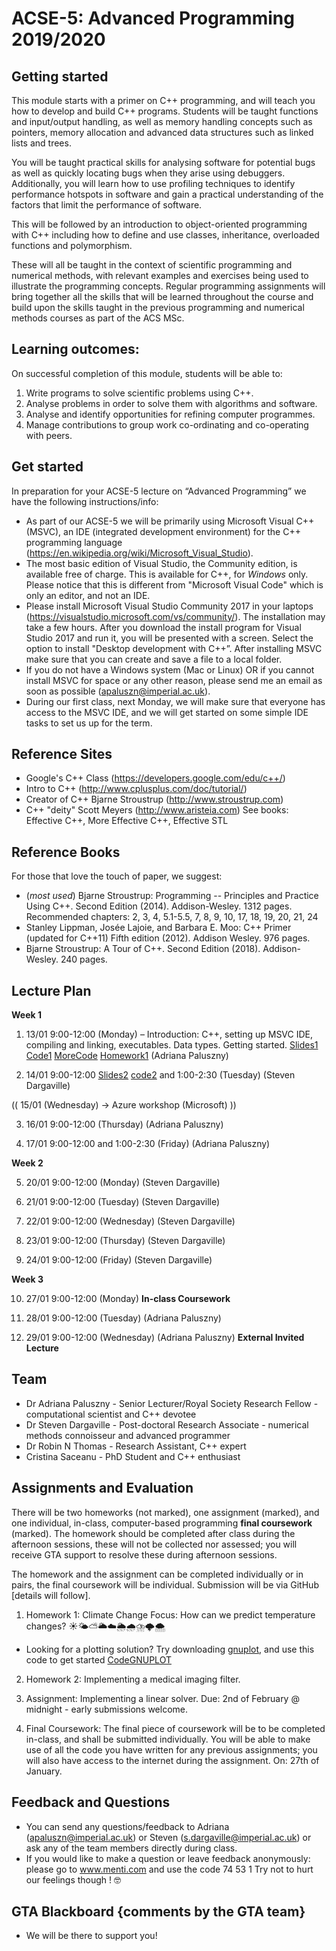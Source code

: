 # ACSE-5: Advanced Programming 2019/2020

## Getting started 
This module starts with a primer on C++ programming, and will teach you how to develop and build C++ programs. Students will be taught functions and input/output handling, as well as memory handling concepts such as pointers, memory allocation and advanced data structures such as linked lists and trees.

You will be taught practical skills for analysing software for potential bugs as well as quickly locating bugs when they arise using debuggers. Additionally, you will learn how to use profiling techniques to identify performance hotspots in software and gain a practical understanding of the factors that limit the performance of software.

This will be followed by an introduction to object-oriented programming with C++ including how to define and use classes, inheritance, overloaded functions and polymorphism.

These will all be taught in the context of scientific programming and numerical methods, with relevant examples and exercises being used to illustrate the programming concepts. Regular programming assignments will bring together all the skills that will be learned throughout the course and build upon the skills taught in the previous programming and numerical methods courses as part of the ACS MSc. 

## Learning outcomes:

On successful completion of this module, students will be able to:
1.	Write programs to solve scientific problems using C++.
2.	Analyse problems in order to solve them with algorithms and software.
3.	Analyse and identify opportunities for refining computer programmes.
4.	Manage contributions to group work co-ordinating and co-operating with peers.

## Get started

In preparation for your ACSE-5 lecture on “Advanced Programming” we have the following instructions/info:
- As part of our ACSE-5 we will be primarily using Microsoft Visual C++ (MSVC), an IDE (integrated development environment) for the C++ programming language (https://en.wikipedia.org/wiki/Microsoft_Visual_Studio). 
- The most basic edition of Visual Studio, the Community edition, is available free of charge. This is available for C++, for *Windows* only. Please notice that this is different from "Microsoft Visual Code" which is only an editor, and not an IDE.
- Please install Microsoft Visual Studio Community 2017 in your laptops (https://visualstudio.microsoft.com/vs/community/). The installation may take a few hours. After you download the install program for Visual Studio 2017 and run it, you will be presented with a screen. Select the option to install "Desktop development with C++”. After installing MSVC make sure that you can create and save a file to a local folder.
- If you do not have a Windows system (Mac or Linux) OR if you cannot install MSVC for space or any other reason, please send me an email as soon as possible (apaluszn@imperial.ac.uk).
- During our first class, next Monday, we will make sure that everyone has access to the MSVC IDE, and we will get started on some simple IDE tasks to set us up for the term. 

## Reference Sites

- Google's C++ Class (https://developers.google.com/edu/c++/)
- Intro to C++ (http://www.cplusplus.com/doc/tutorial/)
- Creator of C++ Bjarne Stroustrup (http://www.stroustrup.com)
- C++ "deity" Scott Meyers (http://www.aristeia.com) See books: Effective C++, More Effective C++, Effective STL

## Reference Books

For those that love the touch of paper, we suggest:
- (*most used*) Bjarne Stroustrup: Programming -- Principles and Practice Using C++. Second Edition (2014). Addison-Wesley. 1312 pages. Recommended chapters: 2, 3, 4, 5.1-5.5, 7, 8, 9, 10, 17, 18, 19, 20, 21, 24
- Stanley Lippman, Josée Lajoie, and Barbara E. Moo: C++ Primer (updated for C++11) Fifth edition (2012). Addison Wesley. 976 pages.
- Bjarne Stroustrup: A Tour of C++. Second Edition (2018). Addison-Wesley. 240 pages. 

## Lecture Plan 

**Week 1**

1. 13/01 9:00-12:00 (Monday) – Introduction: C++, setting up MSVC IDE, compiling and linking, executables. Data types. Getting started. [Slides1](ACSE5-2020-Lecture1.pdf) [Code1](main_acse5_lecture1.cpp) [MoreCode](1main_hello_world.cpp) [Homework1](ACSE5-2020-Homework1.pdf) (Adriana Paluszny)

2. 14/01 9:00-12:00 [Slides2](Lecture_2.pdf) [code2](lecture_2_code.zip) and 1:00-2:30 (Tuesday) (Steven Dargaville)

(( 15/01 (Wednesday) -> Azure workshop (Microsoft) ))

3. 16/01 9:00-12:00 (Thursday) (Adriana Paluszny)

4. 17/01 9:00-12:00 and 1:00-2:30 (Friday) (Adriana Paluszny)

**Week 2**

5. 20/01 9:00-12:00 (Monday) (Steven Dargaville)

6. 21/01 9:00-12:00 (Tuesday) (Steven Dargaville)

7. 22/01 9:00-12:00 (Wednesday) (Steven Dargaville)

8. 23/01 9:00-12:00 (Thursday) (Steven Dargaville)

9. 24/01 9:00-12:00 (Friday) (Steven Dargaville)

**Week 3**

10. 27/01 9:00-12:00 (Monday) **In-class Coursework**

11. 28/01 9:00-12:00 (Tuesday) (Adriana Paluszny)

12. 29/01 9:00-12:00 (Wednesday) (Adriana Paluszny) **External Invited Lecture**

## Team

- Dr Adriana Paluszny - Senior Lecturer/Royal Society Research Fellow - computational scientist and C++ devotee 
- Dr Steven Dargaville - Post-doctoral Research Associate - numerical methods connoisseur and advanced programmer
- Dr Robin N Thomas - Research Assistant, C++ expert
- Cristina Saceanu - PhD Student and C++ enthusiast

## Assignments and Evaluation

There will be two homeworks (not marked), one assignment (marked), and one individual, in-class, computer-based programming **final coursework** (marked). The homework should be completed after class during the afternoon sessions, these will not be collected nor assessed; you will receive GTA support to resolve these during afternoon sessions.

The homework and the assignment can be completed individually or in pairs, the final coursework will be individual. Submission will be via GitHub [details will follow].

1. Homework 1: Climate Change Focus: How can we predict temperature changes? ☀️🌤⛅️🌥☁️🌦🌧⛈🌩🌨
- Looking for a plotting solution? Try downloading [gnuplot](http://www.gnuplot.info), and use this code to get started [CodeGNUPLOT](10gnuplot.cpp)

2. Homework 2: Implementing a medical imaging filter. 

3. Assignment: Implementing a linear solver. Due: 2nd of February @ midnight - early submissions welcome.

4. Final Coursework: The final piece of coursework will be to be completed in-class, and shall be submitted individually. You will be able to make use of all the code you have written for any previous assignments; you will also have access to the internet during the assignment. On: 27th of January. 

## Feedback and Questions
- You can send any questions/feedback to Adriana (apaluszn@imperial.ac.uk) or Steven (s.dargaville@imperial.ac.uk) or ask any of the team members directly during class.
- If you would like to make a question or leave feedback anonymously: please go to www.menti.com and use the code 74 53 1
Try not to hurt our feelings though ! 🤓

## GTA Blackboard {comments by the GTA team}

- We will be there to support you!
